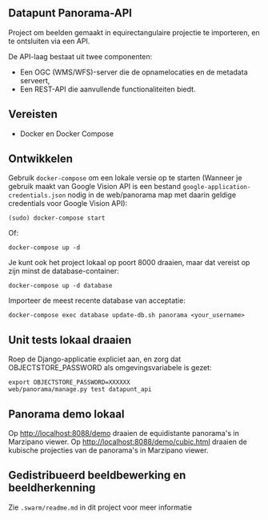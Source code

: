 ## Datapunt Panorama-API

Project om beelden gemaakt in equirectangulaire projectie te importeren, en te ontsluiten via een API.

De API-laag bestaat uit twee componenten:

- Een OGC (WMS/WFS)-server die de opnamelocaties en de metadata serveert,
- Een REST-API die aanvullende functionaliteiten biedt.

## Vereisten

- Docker en Docker Compose

## Ontwikkelen

Gebruik `docker-compose` om een lokale versie op te starten
(Wanneer je gebruik maakt van Google Vision API is een bestand
`google-application-credentials.json` nodig in de web/panorama map
met daarin geldige credentials voor Google Vision API):

    (sudo) docker-compose start

Of:

    docker-compose up -d

Je kunt ook het project lokaal op poort 8000 draaien, maar dat vereist op zijn minst de database-container:

    docker-compose up -d database

Importeer de meest recente database van acceptatie:

    docker-compose exec database update-db.sh panorama <your_username>

## Unit tests lokaal draaien

Roep de Django-applicatie expliciet aan, en zorg dat OBJECTSTORE_PASSWORD als omgevingsvariabele is gezet:

    export OBJECTSTORE_PASSWORD=XXXXXX
    web/panorama/manage.py test datapunt_api

## Panorama demo lokaal

Op [http://localhost:8088/demo](http://localhost:8088/demo) draaien de equidistante panorama's in Marzipano viewer.
Op [http://localhost:8088/demo/cubic.html](http://localhost:8088/demo/cubic.html) draaien de kubische projecties van de panorama's in Marzipano viewer.

## Gedistribueerd beeldbewerking en beeldherkenning

Zie `.swarm/readme.md` in dit project voor meer informatie
